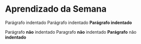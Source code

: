 # Aprendizado da Semana 

   Parágrafo indentado
   Parágrafo indentado
   __Parágrafo indentado__

Parágrafo __não__ indentado
Paragrafo __não__ indentado
__Parágrafo__ não __indentado__
